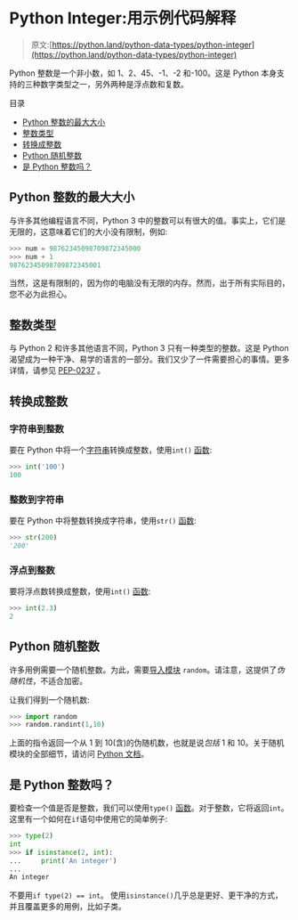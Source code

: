 # Python Integer:用示例代码解释

> 原文:[https://python.land/python-data-types/python-integer](https://python.land/python-data-types/python-integer)

Python 整数是一个非小数，如 1、2、45、-1、-2 和-100。这是 Python 本身支持的三种数字类型之一，另外两种是浮点数和复数。

目录



*   [Python 整数的最大大小](#Max_size_of_a_Python_integer "Max size of a Python integer")
*   [整数类型](#Integer_types "Integer types")
*   [转换成整数](#Converting_from_and_to_an_integer "Converting from and to an integer")
*   [Python 随机整数](#Python_random_integer "Python random integer")
*   [是 Python 整数吗？](#Is_it_a_Python_integer "Is it a Python integer?")



## Python 整数的最大大小

与许多其他编程语言不同，Python 3 中的整数可以有很大的值。事实上，它们是无限的，这意味着它们的大小没有限制，例如:

```py
>>> num = 98762345098709872345000
>>> num + 1
98762345098709872345001
```

当然，这是有限制的，因为你的电脑没有无限的内存。然而，出于所有实际目的，您不必为此担心。

## 整数类型

与 Python 2 和许多其他语言不同，Python 3 只有一种类型的整数。这是 Python 渴望成为一种干净、易学的语言的一部分。我们又少了一件需要担心的事情。更多详情，请参见 [PEP-0237](https://www.python.org/dev/peps/pep-0237/) 。

## 转换成整数

### 字符串到整数

要在 Python 中将一个[字符串](https://python.land/introduction-to-python/strings)转换成整数，使用`int()` [函数](https://python.land/introduction-to-python/functions):

```py
>>> int('100')
100
```

### 整数到字符串

要在 Python 中将整数转换成字符串，使用`str()` [函数](https://python.land/introduction-to-python/functions):

```py
>>> str(200)
'200'
```

### 浮点到整数

要将浮点数转换成整数，使用`int()` [函数](https://python.land/introduction-to-python/functions):

```py
>>> int(2.3)
2
```

## Python 随机整数

许多用例需要一个随机整数。为此，需要[导入模块](https://python.land/project-structure/python-modules) `random`。请注意，这提供了*伪随机性*，不适合加密。

让我们得到一个随机数:

```py
>>> import random
>>> random.randint(1,10)
```

上面的指令返回一个从 1 到 10(含)的伪随机数，也就是说*包括* 1 和 10。关于随机模块的全部细节，请访问 [Python 文档](https://docs.python.org/3/library/random.html)。

## 是 Python 整数吗？

要检查一个值是否是整数，我们可以使用`type()` [函数](https://python.land/introduction-to-python/functions)。对于整数，它将返回`int`。这里有一个如何在`if`语句中使用它的简单例子:

```py
>>> type(2)
int
>>> if isinstance(2, int):
...     print('An integer')
... 
An integer
```

不要用`if type(2) == int`。
使用`isinstance()`几乎总是更好、更干净的方式，并且覆盖更多的用例，比如子类。